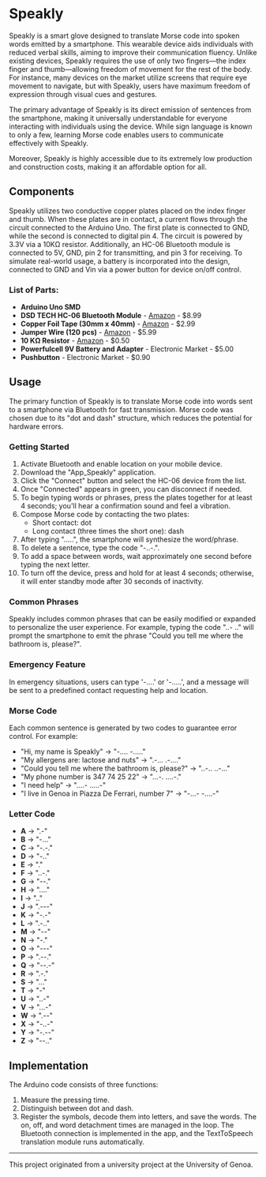 # Speakly

Speakly is a smart glove designed to translate Morse code into spoken words emitted by a smartphone. This wearable device aids individuals with reduced verbal skills, aiming to improve their communication fluency. Unlike existing devices, Speakly requires the use of only two fingers—the index finger and thumb—allowing freedom of movement for the rest of the body. For instance, many devices on the market utilize screens that require eye movement to navigate, but with Speakly, users have maximum freedom of expression through visual cues and gestures.

The primary advantage of Speakly is its direct emission of sentences from the smartphone, making it universally understandable for everyone interacting with individuals using the device. While sign language is known to only a few, learning Morse code enables users to communicate effectively with Speakly.

Moreover, Speakly is highly accessible due to its extremely low production and construction costs, making it an affordable option for all.

## Components

Speakly utilizes two conductive copper plates placed on the index finger and thumb. When these plates are in contact, a current flows through the circuit connected to the Arduino Uno. The first plate is connected to GND, while the second is connected to digital pin 4. The circuit is powered by 3.3V via a 10KΩ resistor. Additionally, an HC-06 Bluetooth module is connected to 5V, GND, pin 2 for transmitting, and pin 3 for receiving. To simulate real-world usage, a battery is incorporated into the design, connected to GND and Vin via a power button for device on/off control.

### List of Parts:
- **Arduino Uno SMD**
- **DSD TECH HC-06 Bluetooth Module** - [Amazon](https://www.amazon.com/) - $8.99
- **Copper Foil Tape (30mm x 40mm)** - [Amazon](https://www.amazon.com/) - $2.99
- **Jumper Wire (120 pcs)** - [Amazon](https://www.amazon.com/) - $5.99
- **10 KΩ Resistor** - [Amazon](https://www.amazon.com/) - $0.50
- **Powerfulcell 9V Battery and Adapter** - Electronic Market - $5.00
- **Pushbutton** - Electronic Market - $0.90

## Usage

The primary function of Speakly is to translate Morse code into words sent to a smartphone via Bluetooth for fast transmission. Morse code was chosen due to its "dot and dash" structure, which reduces the potential for hardware errors.

### Getting Started

1. Activate Bluetooth and enable location on your mobile device.
2. Download the "App_Speakly" application.
3. Click the "Connect" button and select the HC-06 device from the list.
4. Once "Connected" appears in green, you can disconnect if needed.
5. To begin typing words or phrases, press the plates together for at least 4 seconds; you'll hear a confirmation sound and feel a vibration.
6. Compose Morse code by contacting the two plates:
   - Short contact: dot
   - Long contact (three times the short one): dash
7. After typing ".....", the smartphone will synthesize the word/phrase.
8. To delete a sentence, type the code "-..-.".
9. To add a space between words, wait approximately one second before typing the next letter.
10. To turn off the device, press and hold for at least 4 seconds; otherwise, it will enter standby mode after 30 seconds of inactivity.

### Common Phrases

Speakly includes common phrases that can be easily modified or expanded to personalize the user experience. For example, typing the code "..- .." will prompt the smartphone to emit the phrase "Could you tell me where the bathroom is, please?". 

### Emergency Feature

In emergency situations, users can type '-....' or '-.....', and a message will be sent to a predefined contact requesting help and location.

### Morse Code

Each common sentence is generated by two codes to guarantee error control. For example:
- "Hi, my name is Speakly" -> "-.... -....."
- "My allergens are: lactose and nuts" -> ".-... .-...."
- "Could you tell me where the bathroom is, please?" -> "..-.. ..-..."
- "My phone number is 347 74 25 22" -> "...-. ....-."
- "I need help" -> "....- .....-"
- "I live in Genoa in Piazza De Ferrari, number 7" -> "-...- -....-"

### Letter Code
- **A** -> ".-"
- **B** -> "-..."
- **C** -> "-.-."
- **D** -> "-.."
- **E** -> "."
- **F** -> "..-."
- **G** -> "--."
- **H** -> "...."
- **I** -> ".."
- **J** -> ".---"
- **K** -> "-.-"
- **L** -> ".-.."
- **M** -> "--"
- **N** -> "-."
- **O** -> "---"
- **P** -> ".--."
- **Q** -> "--.-"
- **R** -> ".-."
- **S** -> "..."
- **T** -> "-"
- **U** -> "..-"
- **V** -> "...-"
- **W** -> ".--"
- **X** -> "-..-"
- **Y** -> "-.--"
- **Z** -> "--.."

## Implementation

The Arduino code consists of three functions:
1. Measure the pressing time.
2. Distinguish between dot and dash.
3. Register the symbols, decode them into letters, and save the words.
The on, off, and word detachment times are managed in the loop. The Bluetooth connection is implemented in the app, and the TextToSpeech translation module runs automatically.

---

This project originated from a university project at the University of Genoa.